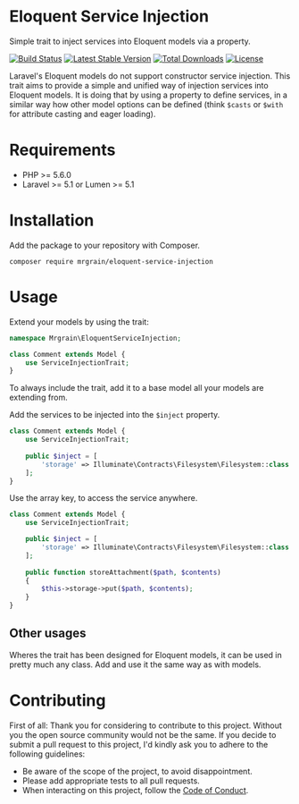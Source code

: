 # Eloquent Service Injection
Simple trait to inject services into Eloquent models via a property.

[![Build Status](https://travis-ci.org/mrgrain/eloquent-service-injection.svg?branch=master)](https://travis-ci.org/mrgrain/eloquent-service-injection)
[![Latest Stable Version](https://poser.pugx.org/mrgrain/eloquent-service-injection/v/stable)](https://packagist.org/packages/mrgrain/eloquent-service-injection)
[![Total Downloads](https://poser.pugx.org/mrgrain/eloquent-service-injection/downloads)](https://packagist.org/packages/mrgrain/eloquent-service-injection)
[![License](https://poser.pugx.org/mrgrain/eloquent-service-injection/license)](https://packagist.org/packages/mrgrain/eloquent-service-injection)


Laravel's Eloquent models do not support constructor service injection. This trait aims to provide a simple and unified way of injection services into Eloquent models. It is doing that by using a property to define services, in a similar way how other model options can be defined (think `$casts` or `$with` for attribute casting and eager loading).

# Requirements
* PHP >= 5.6.0
* Laravel >= 5.1 or Lumen >= 5.1

# Installation
Add the package to your repository with Composer.
```
composer require mrgrain/eloquent-service-injection
```

# Usage
Extend your models by using the trait:
```php
namespace Mrgrain\EloquentServiceInjection;

class Comment extends Model {
    use ServiceInjectionTrait;
}
```
To always include the trait, add it to a base model all your models are extending from.

Add the services to be injected into the `$inject` property.
```php
class Comment extends Model {
    use ServiceInjectionTrait;
    
    public $inject = [
        'storage' => Illuminate\Contracts\Filesystem\Filesystem::class
    ];
}
```
Use the array key, to access the service anywhere.
```php
class Comment extends Model {
    use ServiceInjectionTrait;

    public $inject = [
        'storage' => Illuminate\Contracts\Filesystem\Filesystem::class
    ];
    
    public function storeAttachment($path, $contents)
    {
        $this->storage->put($path, $contents);
    }
}
```

## Other usages
Wheres the trait has been designed for Eloquent models, it can be used in pretty much any class. Add and use it the same way as with models.


# Contributing
First of all: Thank you for considering to contribute to this project. Without you the open source community would not be the same. If you decide to submit a pull request to this project, I'd kindly ask you to adhere to the following guidelines:

- Be aware of the scope of the project, to avoid disappointment. 
- Please add appropriate tests to all pull requests.
- When interacting on this project, follow the [Code of Conduct](CODE_OF_CONDUCT.md).
